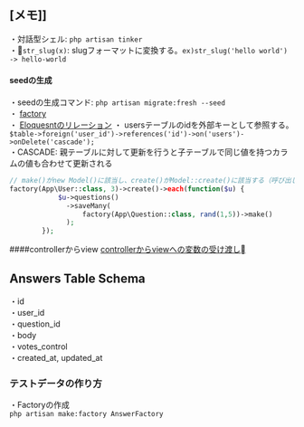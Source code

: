 ## [メモ]]
・対話型シェル: `php artisan tinker`  
・`str_slug(x)`: slugフォーマットに変換する。`ex)str_slug('hello world') -> hello-world`

#### seedの生成  
・seedの生成コマンド: `php artisan migrate:fresh --seed`  
・ [factory](https://qiita.com/fagai/items/7f63d651cbed3664b758)  
・ [Eloquesntのリレーション](https://qiita.com/fagai/items/7f63d651cbed3664b758)
・ usersテーブルのidを外部キーとして参照する。 `$table->foreign('user_id')->references('id')->on('users')->onDelete('cascade');`  
・CASCADE: 親テーブルに対して更新を行うと子テーブルで同じ値を持つカラムの値も合わせて更新される


```php
// make()がnew Model()に該当し、create()がModel::create()に該当する（呼び出し時にINSERTされるかされないかの違い、後者がされる）。
factory(App\User::class, 3)->create()->each(function($u) {
            $u->questions()
              ->saveMany(
                  factory(App\Question::class, rand(1,5))->make()
              );
        });
```

####controllerからview
[controllerからviewへの変数の受け渡し](https://qiita.com/ryo2132/items/63ced19601b3fa30e6de)


 ## Answers Table Schema
 ・id  
 ・user_id  
 ・question_id  
 ・body  
 ・votes_control  
 ・created_at, updated_at

 ### テストデータの作り方
・Factoryの作成  
 `php artisan make:factory AnswerFactory`  
 